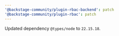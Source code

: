 ```yaml
---
'@backstage-community/plugin-rbac-backend': patch
'@backstage-community/plugin-rbac': patch
---
```


Updated dependency `@types/node` to `22.15.18`.

